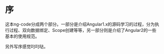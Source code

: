 # 序

这本ng-code分成两个部分。一部分是介绍Angular1.x的源码学习的过程，分为执行过程、双向数据绑定、Scope创建等等，另一部分则是介绍了Angular2的一些基本的使用规范。

另外写序感觉叼叼哒。
